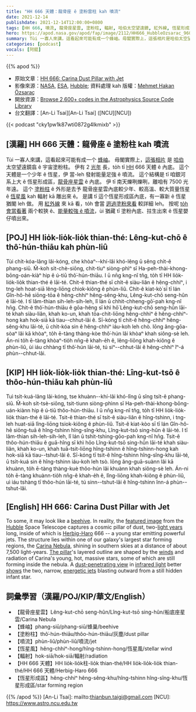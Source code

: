 ```yaml
---
title: "HH 666 天體：龍骨座 ê 塗粉雲柱 kah 噴流"
date: 2021-12-14
publishdate: 2021-12-14T12:00:00+0800
tags: [HH 666, 噴流, 龍骨座星雲, 塗粉柱, 輻射, 哈伯太空望遠鏡, 紅外線, 恆星形成區]
hero: https://apod.nasa.gov/apod/fap/image/2112/HH666_HubbleOzsarac_960.jpg
summary: Tùi 一寡人來講，這看起來可能有成一个蜂岫。毋閣實際上，這張相片是哈伯太空望遠鏡翕 ê 宇宙塗粉柱。
categories: [podcast]
vocals: [阿錕]
---
```


{{% apod %}}

- 原始文章：[HH 666: Carina Dust Pillar with Jet](https://apod.nasa.gov/apod/ap211214.html)
- 影像來源：[NASA](https://www.nasa.gov/), [ESA](https://www.esa.int/), [Hubble](https://www.nasa.gov/mission_pages/hubble/main/index.html); 資料處理 kah 版權：[Mehmet Hakan Özsaraç](https://www.flickr.com/photos/mhozsarac/)
- 開放資源：[Browse 2,600+ codes in the Astrophysics Source Code Library](https://ascl.net/code/all)
- 台文翻譯：[An-Li Tsai][An-Li Tsai] ([NCU][NCU])

{{< podcast "cky1pw1k87wti0872g4lkmixb" >}}

## [漢羅] HH 666 天體：龍骨座 ê 塗粉柱 kah 噴流
Tùi 一寡人來講，這看起來可能有成一个 [蜂岫][beehive]。
毋閣實際上，[這張相片][featured image] 是 [哈伯][Hubble] 太空望遠鏡翕 ê 宇宙塗粉柱。
伊有 2 [光年][light years] 長，to̍h tī [HH][Herbig-Haro] 666 天體 ê 內底。
這个天體是一个少年 ê 恆星，伊 當-leh 發射能量足強 ê 噴流。
這个結構是 tī 咱銀河系上大 ê 恆星形成區，[龍骨座星雲][Carina Nebula] ê 內底。
伊 tī 南天爍咧爍咧，離咱有 7500 光年遠。
這个 [塗粉柱][The pillar] ê 外形是去予 龍骨座星雲內底較少年、較高溫、較大質量恆星 ê [恆星風][winds] kah 輻射 kā 雕出來 ê。
是講 tī 這个恆星形成區內底，有一寡新 ê 恆星猶閣 leh 做。
用 [紅外線][infrared light] 來 kā 看，to̍h 會當 [迵過塗粉來看][dust-penetrating view] 較詳細 leh。
按呢 [to̍h 會當看著][shows] 兩个較狹 ê、[能量較強 ê 噴流][energetic jets]，ùi 猶藏 tī 塗粉內底、拄生出來 ê 恆星嬰仔噴出來。

## [POJ] HH lio̍k-lio̍k-lio̍k thian-thé: Lêng-kut-chō ê thô͘-hún-thiāu kah phùn-liû
Tùi chi̍t-kóa-lâng lâi-kóng, che khòaⁿ--khí-lâi khó-lêng ū sêng chi̍t-ê phang-siū.
M̄-koh si̍t-chè-siōng, chit-tiuⁿ siòng-phìⁿ sī Ha-peh-thài-khong-bōng-oán-kiàⁿ hip ê ú-tiū thô͘-hún-thiāu.
I ū nn̄g kng-nî tn̂g, to̍h tī HH lio̍k-lio̍k-lio̍k thian-thé ê lāi-té.
Chit-ê thian-thé sī chi̍t-ê siàu-liân ê hêng-chhiⁿ, i tng-leh hoat-siā lêng-liōng chiok-kiông ê phùn-liû.
Chit-ê kiat-kò͘ sī tī lán Gîn-hô-hē siōng-tōa ê hêng-chhiⁿ hêng-sêng-khu, Lêng-kut-chō seng-hûn ê lāi-té.
I tī lâm-thian sih-leh-sih-leh, lî lán ū chhit-chheng-gō͘-pah kng-nî hn̄g.
Chit-ê thô͘-hún-thiāu ê gōa-hêng sī khì hō͘ Lêng-kut-chō seng-hûn lāi-té khah siàu-liân, khah ko-un, khah tōa-chit-liōng hêng-chhiⁿ ê hêng-chhiⁿ-hong kah hok-siā kā tiau--chhut-lâi ê.
Sī-kóng tī chit-ê hêng-chhiⁿ hêng-sêng-khu lāi-té, ū chi̍t-kóa sin ê hêng-chhiⁿ iáu-koh leh chò.
Iōng âng-gōa-sòaⁿ lâi kā khòaⁿ, to̍h ē-tàng thàng-kòe thô͘-hún lâi khòaⁿ khah siông-sè leh.
Án-ni to̍h ē-tàng khòaⁿ-tio̍h nn̄g-ê khah-e̍h ê, lêng-liōng khah-kiông ê phùn-liû, ùi iáu chhàng tī thô͘-hún lāi-té, tú siⁿ--chhut-lâi ê hêng-chhiⁿ îⁿ-á phùn--chhut-lâi.

## [KIP] HH lio̍k-lio̍k-lio̍k thian-thé: Lîng-kut-tsō ê thôo-hún-thiāu kah phùn-liû
Tuì tsi̍t-kuá-lâng lâi-kóng, tse khuànn--khí-lâi khó-lîng ū sîng tsi̍t-ê phang-siū.
M̄-koh si̍t-tsè-siōng, tsit-tiunn siòng-phìnn sī Ha-peh-thài-khong-bōng-uán-kiànn hip ê ú-tiū thôo-hún-thiāu.
I ū nn̄g kng-nî tn̂g, to̍h tī HH lio̍k-lio̍k-lio̍k thian-thé ê lāi-té.
Tsit-ê thian-thé sī tsi̍t-ê siàu-liân ê hîng-tshinn, i tng-leh huat-siā lîng-liōng tsiok-kiông ê phùn-liû.
Tsit-ê kiat-kòo sī tī lán Gîn-hô-hē siōng-tuā ê hîng-tshinn hîng-sîng-khu, Lîng-kut-tsō sing-hûn ê lāi-té.
I tī lâm-thian sih-leh-sih-leh, lî lán ū tshit-tshing-gōo-pah kng-nî hn̄g.
Tsit-ê thôo-hún-thiāu ê guā-hîng sī khì hōo Lîng-kut-tsō sing-hûn lāi-té khah siàu-liân, khah ko-un, khah tuā-tsit-liōng hîng-tshinn ê hîng-tshinn-hong kah hok-siā kā tiau--tshut-lâi ê.
Sī-kóng tī tsit-ê hîng-tshinn hîng-sîng-khu lāi-té, ū tsi̍t-kuá sin ê hîng-tshinn iáu-koh leh tsò.
Iōng âng-guā-suànn lâi kā khuànn, to̍h ē-tàng thàng-kuè thôo-hún lâi khuànn khah siông-sè leh.
Án-ni to̍h ē-tàng khuànn-tio̍h nn̄g-ê khah-e̍h ê, lîng-liōng khah-kiông ê phùn-liû, uì iáu tshàng tī thôo-hún lāi-té, tú sinn--tshut-lâi ê hîng-tshinn înn-á phùn--tshut-lâi.

## [English] HH 666: Carina Dust Pillar with Jet

To some, it may look like a [beehive][beehive].
In reality, the [featured image][featured image] from the [Hubble][Hubble] Space Telescope captures a cosmic pillar of dust, two-[light years][light years] long, inside of which is [Herbig-Haro][Herbig-Haro] 666 -- a young star emitting powerful jets.
The structure lies within one of our galaxy's largest star forming regions, the [Carina Nebula][Carina Nebula], shining in southern skies at a distance of about 7,500 light-years.
[The pillar][The pillar]'s layered outline are shaped by the [winds][winds] and radiation of Carina's young, hot, massive stars, some of which are still forming inside the nebula.
A [dust-penetrating view][dust-penetrating view] in [infrared light][infrared light] better [shows][shows] the two, narrow, [energetic jets][energetic jets] blasting outward from a still hidden infant star.

## 詞彙學習（漢羅/POJ/KIP/華文/English）
- 【龍骨座星雲】Lêng-kut-chō seng-hûn/Lîng-kut-tsō sing-hûn/船底座星雲/Carina Nebula
- 【蜂岫】phang-siū/phang-siū/蜂巢/beehive
- 【塗粉柱】thô͘-hún-thiāu/thôo-hún-thiāu/灰塵/dust pillar
- 【噴流】phùn-liû/phùn-liû/噴流/jet
- 【恆星風】hêng-chhiⁿ-hong/hîng-tshinn-hong/恆星風/stellar wind
- 【輻射】hok-siā/hok-siā/輻射/radiation
- 【HH 666 天體】HH lio̍k-lio̍k柱-lio̍k thian-thé/HH lio̍k-lio̍k-lio̍k thian-thé/HH 666 天體/Herbig-Haro 666
- 【恆星形成區】hêng-chhiⁿ hêng-sêng-khu/hîng-tshinn hîng-sîng-khu/恆星形成區/star forming region


{{% /apod %}}
[An-Li Tsai]: mailto:thianbun.taigi@gmail.com
[NCU]: https://www.astro.ncu.edu.tw


[beehive]:https://i.pinimg.com/736x/b5/53/92/b553920e358c82d66e288fb339330614--natural-honey-honey-bees.jpg
[featured image]:https://www.flickr.com/photos/mhozsarac/51735764751/in/dateposted-public/
[Hubble]:https://www.nasa.gov/mission_pages/hubble/story/index.html
[light years]:https://en.wikipedia.org/wiki/Light-year
[Herbig-Haro]:https://apod.nasa.gov/apod/ap180311.html
[Carina Nebula]:https://apod.nasa.gov/apod/ap190623.html
[The pillar]:https://apod.nasa.gov/apod/ap150208.html
[winds]:https://apod.nasa.gov/apod/ap000318.html
[dust-penetrating view]:https://hubblesite.org/contents/media/images/2009/25/2601-Image.html
[infrared light]:https://science.nasa.gov/ems/07_infraredwaves
[shows]:https://noirlab.edu/public/images/noao-hh666/
[energetic jets]:https://svs.gsfc.nasa.gov/30945
